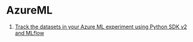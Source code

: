 # AzureML

1. [Track the datasets in your Azure ML experiment using Python SDK v2 and MLflow](https://github.com/HristinaJilova/AzureML/blob/main/TrackingDatasetsMLflow/TrackingDatasets/README.md)
